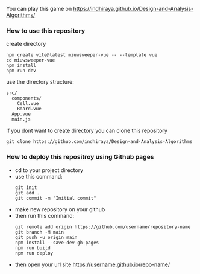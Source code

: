 You can play this game on https://indhiraya.github.io/Design-and-Analysis-Algorithms/
### How to use this repository
create directory
```
npm create vite@latest miuwsweeper-vue -- --template vue
cd miuwsweeper-vue
npm install
npm run dev
```
use the directory structure:
```
src/
  components/
    Cell.vue
    Board.vue
  App.vue
  main.js
```

if you dont want to create directory you can clone this repository
```
git clone https://github.com/indhiraya/Design-and-Analysis-Algorithms
```
### How to deploy this repositroy using Github pages
- cd to your project directory
- use this command:
  ```
  git init
  git add .
  git commit -m "Initial commit"
  ```
- make new repository on your github
- then run this command:
  ```
  git remote add origin https://github.com/username/repository-name
  git branch -M main
  git push -u origin main
  npm install --save-dev gh-pages
  npm run build
  npm run deploy
  ```
- then open your url site https://username.github.io/repo-name/
  
